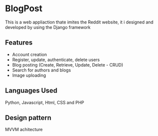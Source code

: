 # BlogPost
 This is a web appliaction thate imites the Reddit website, it i designed and developed by using the Django framework
 
## Features
- Account creation 
- Register, update, authenticate, delete users
- Blog posting (Create, Retrieve, Update, Delete - CRUD)
- Search for authors and blogs
- Image uploading

## Languages Used
Python, Javascript, Html, CSS and PHP

## Design pattern

MVVM achitecture
